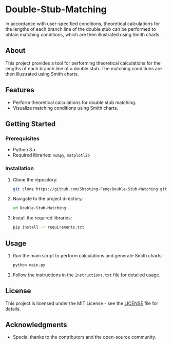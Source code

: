 # Double-Stub-Matching

In accordance with user-specified conditions, theoretical calculations for the lengths of each branch line of the double stub can be performed to obtain matching conditions, which are then illustrated using Smith charts.

## About

This project provides a tool for performing theoretical calculations for the lengths of each branch line of a double stub. The matching conditions are then illustrated using Smith charts.

## Features

- Perform theoretical calculations for double stub matching.
- Visualize matching conditions using Smith charts.

## Getting Started

### Prerequisites

- Python 3.x
- Required libraries: `numpy`, `matplotlib`

### Installation

1. Clone the repository:
   ```bash
   git clone https://github.com/Shaoting-Feng/Double-Stub-Matching.git
   ```
2. Navigate to the project directory:
   ```bash
   cd Double-Stub-Matching
   ```
3. Install the required libraries:
   ```bash
   pip install -r requirements.txt
   ```

## Usage

1. Run the main script to perform calculations and generate Smith charts:
   ```bash
   python main.py
   ```

2. Follow the instructions in the `Instructions.txt` file for detailed usage.

## License

This project is licensed under the MIT License - see the [LICENSE](LICENSE) file for details.

## Acknowledgments

- Special thanks to the contributors and the open-source community.
